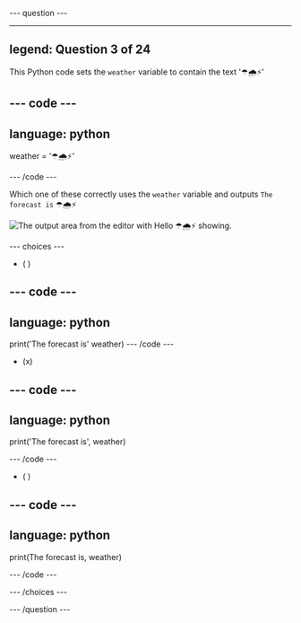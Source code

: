 --- question ---

---
legend: Question 3 of 24
---

This Python code sets the `weather` variable to contain the text '☂🌧⚡'

--- code ---
---
language: python
---

weather = '☂🌧⚡'

--- /code ---

Which one of these correctly uses the `weather` variable and outputs `The forecast is` ☂🌧⚡ 

![The output area from the editor with Hello ☂🌧⚡ showing.](images/quiz_3.png)

--- choices ---

- ( )

--- code ---
---
language: python
---
print('The forecast is' weather)
--- /code ---

- (x)

--- code ---
---
language: python
---

print('The forecast is', weather)

--- /code ---

- ( )

--- code ---
---
language: python
---

print(The forecast is, weather)

--- /code ---

--- /choices ---

--- /question ---

